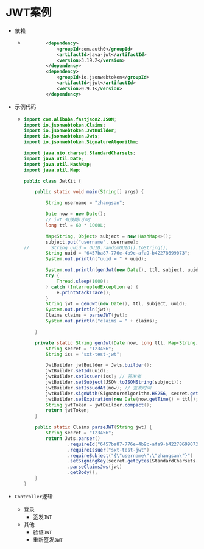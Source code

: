 # JWT案例

- 依赖

  - ```xml
            <dependency>
                <groupId>com.auth0</groupId>
                <artifactId>java-jwt</artifactId>
                <version>3.19.2</version>
            </dependency>
            <dependency>
                <groupId>io.jsonwebtoken</groupId>
                <artifactId>jjwt</artifactId>
                <version>0.9.1</version>
            </dependency>
    ```

- 示例代码

  - ```java
    import com.alibaba.fastjson2.JSON;
    import io.jsonwebtoken.Claims;
    import io.jsonwebtoken.JwtBuilder;
    import io.jsonwebtoken.Jwts;
    import io.jsonwebtoken.SignatureAlgorithm;
    
    import java.nio.charset.StandardCharsets;
    import java.util.Date;
    import java.util.HashMap;
    import java.util.Map;
    
    public class JwtKit {
    
        public static void main(String[] args) {
    
            String username = "zhangsan";
    
            Date now = new Date();
            // jwt 有效期1小时
            long ttl = 60 * 1000L;
    
            Map<String, Object> subject = new HashMap<>();
            subject.put("username", username);
    //        String uuid = UUID.randomUUID().toString();
            String uuid = "6457ba87-776e-4b9c-afa9-b42278699073";
            System.out.println("uuid = " + uuid);
    
            System.out.println(genJwt(new Date(), ttl, subject, uuid));
            try {
                Thread.sleep(1000);
            } catch (InterruptedException e) {
                e.printStackTrace();
            }
            String jwt = genJwt(new Date(), ttl, subject, uuid);
            System.out.println(jwt);
            Claims claims = parseJWT(jwt);
            System.out.println("claims = " + claims);
    
        }
    
        private static String genJwt(Date now, long ttl, Map<String, Object> subject, String uuid) {
            String secret = "123456";
            String iss = "sxt-test-jwt";
    
            JwtBuilder jwtBuilder = Jwts.builder();
            jwtBuilder.setId(uuid);
            jwtBuilder.setIssuer(iss); // 签发者
            jwtBuilder.setSubject(JSON.toJSONString(subject));
            jwtBuilder.setIssuedAt(now); // 签发时间
            jwtBuilder.signWith(SignatureAlgorithm.HS256, secret.getBytes(StandardCharsets.UTF_8));
            jwtBuilder.setExpiration(new Date(now.getTime() + ttl)); // 过期时间
            String jwtToken = jwtBuilder.compact();
            return jwtToken;
        }
    
        public static Claims parseJWT(String jwt) {
            String secret = "123456";
            return Jwts.parser()
                    .requireId("6457ba87-776e-4b9c-afa9-b42278699073")
                    .requireIssuer("sxt-test-jwt")
                    .requireSubject("{\"username\":\"zhangsan\"}")
                    .setSigningKey(secret.getBytes(StandardCharsets.UTF_8))
                    .parseClaimsJws(jwt)
                    .getBody();
        }
    }
    ```

- `Controller`逻辑
  - 登录
    - 签发`JWT`
  - 其他
    - 验证`JWT`
    - 重新签发`JWT`


